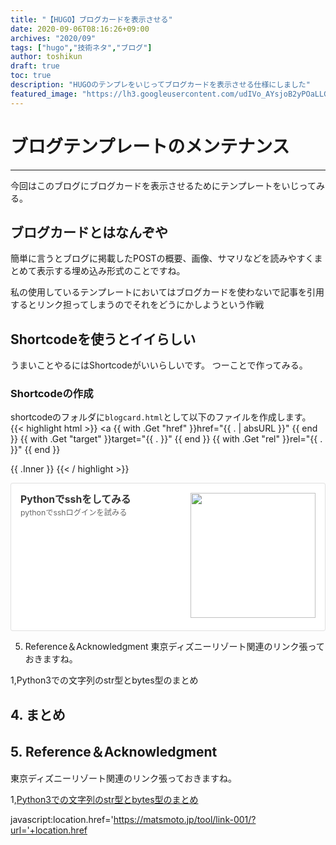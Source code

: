 ```yaml
---
title: "【HUGO】ブログカードを表示させる"
date: 2020-09-06T08:16:26+09:00
archives: "2020/09"
tags: ["hugo","技術ネタ","ブログ"]
author: toshikun
draft: true
toc: true
description: "HUGOのテンプレをいじってブログカードを表示させる仕様にしました"
featured_image: "https://lh3.googleusercontent.com/udIVo_AYsjoB2yPOaLLGYNVazO2IyN2tkILlPik_7TbKns9Eg88HfNwXLl06SLb4wwfWpGn2iyg0HG5KdLKCZyAMwzJh0vQFFKBTGX4bymyaiJY-MGj5A0Q92s-act_m1l-6YmFLmQ=w400"
---
```

# ブログテンプレートのメンテナンス
- - -

今回はこのブログにブログカードを表示させるためにテンプレートをいじってみる。

## ブログカードとはなんぞや
簡単に言うとブログに掲載したPOSTの概要、画像、サマリなどを読みやすくまとめて表示する埋め込み形式のことですね。

私の使用しているテンプレートにおいてはブログカードを使わないで記事を引用するとリンク担ってしまうのでそれをどうにかしようという作戦

## Shortcodeを使うとイイらしい

うまいことやるにはShortcodeがいいらしいです。
つーことで作ってみる。

### Shortcodeの作成

shortcodeのフォルダに`blogcard.html`として以下のファイルを作成します。
{{< highlight html >}}
<a
{{ with .Get "href" }}href="{{ . | absURL }}" {{ end }}
{{ with .Get "target" }}target="{{ . }}" {{ end }}
{{ with .Get "rel" }}rel="{{ . }}" {{ end }}
>
{{ .Inner }}
</a>
{{< / highlight >}}

<div class="blogcardfu" style="width:auto;max-width:9999px;border:1px solid #E0E0E0;border-radius:3px;margin:10px 0;padding:15px;line-height:1.4;text-align:left;background:#FFFFFF;"><a href="https://toshikunblog.net/post/20200728/" target="_blank" style="display:block;text-decoration:none;"><span class="blogcardfu-image" style="float:right;width:200px;padding:0 0 0 10px;margin:0 0 5px 5px;"><img src="https://images.weserv.nl/?w=200&url=ssl:toshikunblog.net/img/images.jpg" width="200" style="width:100%;height:auto;max-height:200px;min-width:0;border:0 none;margin:0;"></span><br style="display:none"><span class="blogcardfu-title" style="font-size:112.5%;font-weight:700;color:#333333;margin:0 0 5px 0;">Pythonでsshをしてみる</span><br><span class="blogcardfu-content" style="font-size:87.5%;font-weight:400;color:#666666;">pythonでsshログインを試みる</span><br><span style="clear:both;display:block;overflow:hidden;height:0;">&nbsp;</span></a></div>

5. Reference＆Acknowledgment
東京ディズニーリゾート関連のリンク張っておきますね。

1,Python3での文字列のstr型とbytes型のまとめ﻿


## 4. まとめ

## 5. Reference＆Acknowledgment

東京ディズニーリゾート関連のリンク張っておきますね。

1,[Python3での文字列のstr型とbytes型のまとめ](https://qiita.com/kuboshu83/items/1c2ad7afda0d9ce71d97)

javascript:location.href='https://matsmoto.jp/tool/link-001/?url='+location.href